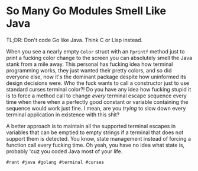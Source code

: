 # So Many Go Modules Smell Like Java

TL;DR: Don't code Go like Java. Think C or Lisp instead.

When you see a nearly empty `Color` struct with an `Fprintf` method just
to print a fucking color change to the screen you can absolutely smell
the Java stank from a mile away. This personal has fucking idea how
terminal programming works, they just wanted their pretty colors, and so
did everyone else, now it's the dominant package despite how uninformed
its design decisions were. Who the fuck wants to call a constructor just
to use standard curses terminal color?! Do you have any idea how
fucking stupid it is to force a method call to change *every* terminal
escape sequence every time when there when a perfectly good constant or
variable containing the sequence would work just fine. I mean, are you
*trying* to slow down every terminal application in existence with this
shit?

A better approach is to maintain all the supported terminal escapes in
variables that can be emptied to empty strings if a terminal that does
not support them is detected. You know, state management instead of
forcing a function call every fucking time. Oh yeah, you have no idea
what state is, probably 'cuz you coded Java most of your life.

    #rant #java #golang #terminal #curses
